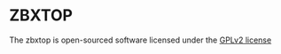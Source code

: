 # ZBXTOP

The zbxtop is open-sourced software licensed under the [GPLv2 license](http://opensource.org/licenses/GPL-2.0)